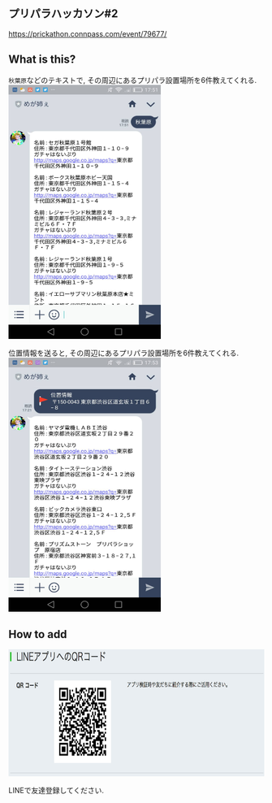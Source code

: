 ## プリパラハッカソン#2
https://prickathon.connpass.com/event/79677/

## What is this?
`秋葉原`などのテキストで, その周辺にあるプリパラ設置場所を6件教えてくれる.  
<img src="./img/search_by_text.jpg" width="300px" height="500px">


位置情報を送ると, その周辺にあるプリパラ設置場所を6件教えてくれる.  
<img src="./img/search_by_location.jpg" width="300px" height="500px">


## How to add
<img src="./img/line.jpg" width="600px" height="250px">

LINEで友達登録してください.
